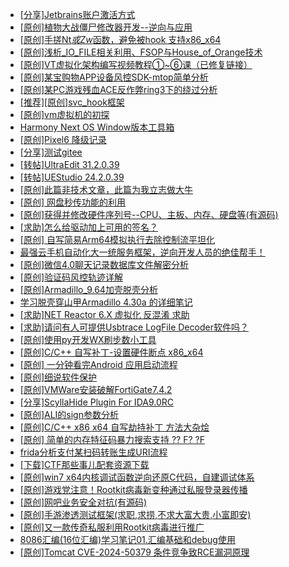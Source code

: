 + [[分享]Jetbrains账户激活方式](https://bbs.kanxue.com/thread-284298.htm)
+ [[原创]植物大战僵尸修改器开发--逆向与应用](https://bbs.kanxue.com/thread-284929.htm)
+ [[原创]手搓Nt*或Zw*函数，避免被hook 支持x86_x64](https://bbs.kanxue.com/thread-284264.htm)
+ [[原创]浅析_IO_FILE相关利用、FSOP与House_of_Orange技术](https://bbs.kanxue.com/thread-284331.htm)
+ [[原创]VT虚拟化架构编写视频教程①~⑥课（已修复链接）](https://bbs.kanxue.com/thread-211973.htm)
+ [[原创]某宝购物APP设备风控SDK-mtop简单分析](https://bbs.kanxue.com/thread-284241.htm)
+ [[原创]某PC游戏残血ACE反作弊ring3下的绕过分析](https://bbs.kanxue.com/thread-284667.htm)
+ [[推荐][原创]svc_hook框架](https://bbs.kanxue.com/thread-284713.htm)
+ [[原创]vm虚拟机的初探](https://bbs.kanxue.com/thread-284883.htm)
+ [Harmony Next OS Window版本工具箱](https://bbs.kanxue.com/thread-284829.htm)
+ [[原创]Pixel6 降级记录](https://bbs.kanxue.com/thread-282311.htm)
+ [[分享]测试gitee](https://bbs.kanxue.com/thread-284087.htm)
+ [[转帖]UltraEdit 31.2.0.39](https://bbs.kanxue.com/thread-284931.htm)
+ [[转帖]UEStudio 24.2.0.39](https://bbs.kanxue.com/thread-284930.htm)
+ [[原创]此篇非技术文章，此篇为我立志做大牛](https://bbs.kanxue.com/thread-284823.htm)
+ [[原创] 网盘秒传功能的利用](https://bbs.kanxue.com/thread-284783.htm)
+ [[原创]获得并修改硬件序列号--CPU、主板、内存、硬盘等(有源码)](https://bbs.kanxue.com/thread-282756.htm)
+ [[求助]怎么给驱动加上可用的签名？](https://bbs.kanxue.com/thread-284923.htm)
+ [[原创] 自写简易Arm64模拟执行去除控制流平坦化](https://bbs.kanxue.com/thread-284890.htm)
+ [最强云手机自动化大一统服务框架，逆向开发人员的绝佳帮手！](https://bbs.kanxue.com/thread-275820.htm)
+ [[原创]微信4.0聊天记录数据库文件解密分析](https://bbs.kanxue.com/thread-284417.htm)
+ [[原创]验证码风控轨迹详解](https://bbs.kanxue.com/thread-284933.htm)
+ [[原创]Armadillo_9.64加壳脱壳分析](https://bbs.kanxue.com/thread-284527.htm)
+ [学习脱壳穿山甲Armadillo 4.30a 的详细笔记](https://bbs.kanxue.com/thread-283486.htm)
+ [[求助]NET Reactor 6.X 虚拟化 反混淆 求助](https://bbs.kanxue.com/thread-284862.htm)
+ [[求助]请问有人可提供Usbtrace LogFile Decoder软件吗？](https://bbs.kanxue.com/thread-276854.htm)
+ [[原创]使用py开发WX刷步数小工具](https://bbs.kanxue.com/thread-284858.htm)
+ [[原创]C/C++ 自写补丁-设置硬件断点 x86_x64](https://bbs.kanxue.com/thread-283839.htm)
+ [[原创] 一分钟看完Android 应用启动流程](https://bbs.kanxue.com/thread-284686.htm)
+ [[原创]细说软件保护](https://bbs.kanxue.com/thread-284629.htm)
+ [[原创]VMWare安装破解FortiGate7.4.2](https://bbs.kanxue.com/thread-284794.htm)
+ [[分享]ScyllaHide Plugin For IDA9.0RC](https://bbs.kanxue.com/thread-284937.htm)
+ [[原创]ALI的sign参数分析](https://bbs.kanxue.com/thread-284292.htm)
+ [[原创]C/C++ x86 x64 自写劫持补丁 方法大杂烩](https://bbs.kanxue.com/thread-282745.htm)
+ [[原创] 简单的内存特征码暴力搜索支持 ?? F? ?F](https://bbs.kanxue.com/thread-284451.htm)
+ [frida分析支付某扫码转账生成URI流程](https://bbs.kanxue.com/thread-284764.htm)
+ [[下载]CTF那些事儿配套资源下载](https://bbs.kanxue.com/thread-283930.htm)
+ [[原创]win7 x64内核调试函数逆向还原C代码，自建调试体系](https://bbs.kanxue.com/thread-260034.htm)
+ [[原创]游戏党注意！Rootkit病毒新变种通过私服登录器传播](https://bbs.kanxue.com/thread-273672.htm)
+ [[原创]网吧业务安全对抗(有源码)](https://bbs.kanxue.com/thread-282784.htm)
+ [[原创]手游渗透测试框架(求职,求捞,不求大富大贵,小富即安)](https://bbs.kanxue.com/thread-284688.htm)
+ [[原创]又一款传奇私服利用Rootkit病毒进行推广](https://bbs.kanxue.com/thread-279202.htm)
+ [8086汇编(16位汇编)学习笔记01.汇编基础和debug使用](https://bbs.kanxue.com/thread-284940.htm)
+ [[原创]Tomcat CVE-2024-50379 条件竞争致RCE漏洞原理](https://bbs.kanxue.com/thread-284939.htm)

